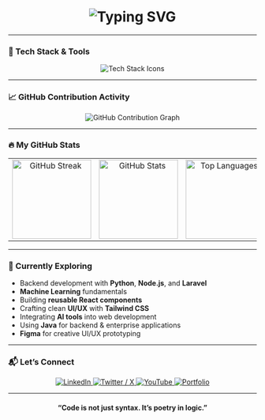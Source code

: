 <!-- Typing SVG -->
<h1 align="center">
  <img src="https://readme-typing-svg.herokuapp.com?font=Fira+Code&duration=2000&pause=1000&color=00C8FF&center=true&vCenter=true&width=600&lines=Hi+there%2C+I'm+NSENGIYUMVA+YVES+Olivier!;I+turn+ideas+into+interactive+web+experiences;Exploring+Python+for+backend+and+automation+magic+⚡" alt="Typing SVG" />
</h1>

---

### 🚀 Tech Stack & Tools  
<p align="center">
  <img src="https://skillicons.dev/icons?i=html,css,tailwind,sass,js,react,python,java,figma,vscode,git,github&theme=light" alt="Tech Stack Icons" />
</p>

---

### 📈 GitHub Contribution Activity  
<p align="center">
  <img src="https://github-readme-activity-graph.vercel.app/graph?username=olivier010&theme=react-dark&bg_color=0D1117&hide_border=true" alt="GitHub Contribution Graph" />
</p>

---

### 🔥 My GitHub Stats  

<table align="center">
  <tr>
    <td align="center" width="33%">
      <img height="160em" src="https://github-readme-streak-stats.herokuapp.com/?user=olivier010&theme=tokyonight&hide_border=true" alt="GitHub Streak" />
    </td>
    <td align="center" width="33%">
      <img height="160em" src="https://github-readme-stats.vercel.app/api?username=olivier010&show_icons=true&theme=tokyonight&hide_border=true" alt="GitHub Stats" />
    </td>
    <td align="center" width="33%">
      <img height="160em" src="https://github-readme-stats.vercel.app/api/top-langs/?username=olivier010&layout=compact&theme=tokyonight&hide_border=true" alt="Top Languages" />
    </td>
  </tr>
</table>

---

### 🌱 Currently Exploring  

- Backend development with **Python**, **Node.js**, and **Laravel**  
- **Machine Learning** fundamentals  
- Building **reusable React components**  
- Crafting clean **UI/UX** with **Tailwind CSS**  
- Integrating **AI tools** into web development  
- Using **Java** for backend & enterprise applications  
- **Figma** for creative UI/UX prototyping  

---

### 📬 Let’s Connect  

<p align="center">
  <a href="https://www.linkedin.com/in/nsengiyumva-yves-olivier" target="_blank" title="LinkedIn Profile">
    <img src="https://img.shields.io/badge/LinkedIn-0077B5?style=for-the-badge&logo=linkedin&logoColor=white" alt="LinkedIn" />
  </a>
  <a href="https://x.com/olivier010_" target="_blank" title="Twitter / X Profile">
    <img src="https://img.shields.io/badge/Twitter%20(X)-1DA1F2?style=for-the-badge&logo=x&logoColor=white" alt="Twitter / X" />
  </a>
  <a href="https://www.youtube.com/@olivieryves" target="_blank" title="YouTube Channel">
    <img src="https://img.shields.io/badge/YouTube-FF0000?style=for-the-badge&logo=youtube&logoColor=white" alt="YouTube" />
  </a>
  <a href="https://olivieryves.netlify.app" target="_blank" title="Portfolio Website">
    <img src="https://img.shields.io/badge/Portfolio-000000?style=for-the-badge&logo=vercel&logoColor=white" alt="Portfolio" />
  </a>
</p>

---

<h4 align="center">“Code is not just syntax. It’s poetry in logic.”</h4>
